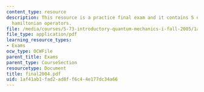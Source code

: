 ```yaml
---
content_type: resource
description: This resource is a practice final exam and it contains 5 questions on
  hamiltonian operators.
file: /media/courses/5-73-introductory-quantum-mechanics-i-fall-2005/1af41ab1fad2ad8ff6c44e177dc34a66_final2004.pdf
file_type: application/pdf
learning_resource_types:
- Exams
ocw_type: OCWFile
parent_title: Exams
parent_type: CourseSection
resourcetype: Document
title: final2004.pdf
uid: 1af41ab1-fad2-ad8f-f6c4-4e177dc34a66
---
```

